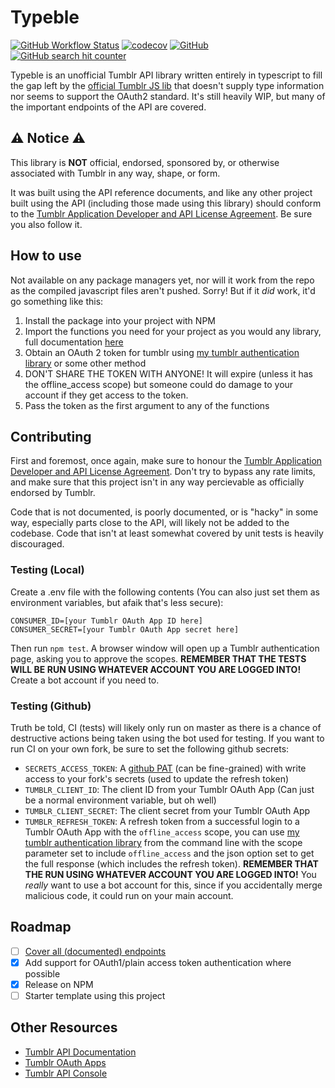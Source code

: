 # Typeble

[![GitHub Workflow Status](https://img.shields.io/github/actions/workflow/status/MarkSuckerberg/typeble/tests.yml?label=tests)](https://github.com/MarkSuckerberg/typeble/actions/workflows/tests.yml)
[![codecov](https://codecov.io/gh/MarkSuckerberg/typeble/branch/master/graph/badge.svg?token=0MTQNK5RUP)](https://codecov.io/gh/MarkSuckerberg/typeble)
[![GitHub](https://img.shields.io/github/license/MarkSuckerberg/typeble?logo=license)](LICENSE)
[![GitHub search hit counter](https://img.shields.io/github/search/MarkSuckerberg/typeble/any%20language:TypeScript?color=red&label=uses%20of%20any&logo=typescript)](https://github.com/search?q=repo%3AMarkSuckerberg%2Ftypeble+language%3ATypeScript+any&type=code)

Typeble is an unofficial Tumblr API library written entirely in typescript to fill the gap left by the [official Tumblr JS lib](https://github.com/tumblr/tumblr.js) that doesn't supply type information nor seems to support the OAuth2 standard. It's still heavily WIP, but many of the important endpoints of the API are covered.

## ⚠️ Notice ⚠️

This library is **NOT** official, endorsed, sponsored by, or otherwise associated with Tumblr in any way, shape, or form.

It was built using the API reference documents, and like any other project built using the API (including those made using this library) should conform to the [Tumblr Application Developer and API License Agreement](https://www.tumblr.com/docs/en/api_agreement). Be sure you also follow it.

## How to use

Not available on any package managers yet, nor will it work from the repo as the compiled javascript files aren't pushed. Sorry! But if it *did* work, it'd go something like this:

1. Install the package into your project with NPM
2. Import the functions you need for your project as you would any library, full documentation [here](https://marksuckerberg.github.io/typeble/)
3. Obtain an OAuth 2 token for tumblr using [my tumblr authentication library](https://github.com/MarkSuckerberg/tumblr-auth) or some other method
4. DON'T SHARE THE TOKEN WITH ANYONE! It will expire (unless it has the offline_access scope) but someone could do damage to your account if they get access to the token.
5. Pass the token as the first argument to any of the functions

## Contributing

First and foremost, once again, make sure to honour the [Tumblr Application Developer and API License Agreement](https://www.tumblr.com/docs/en/api_agreement). Don't try to bypass any rate limits, and make sure that this project isn't in any way percievable as officially endorsed by Tumblr.

Code that is not documented, is poorly documented, or is "hacky" in some way, especially parts close to the API, will likely not be added to the codebase. Code that isn't at least somewhat covered by unit tests is heavily discouraged.

### Testing (Local)

Create a .env file with the following contents (You can also just set them as environment variables, but afaik that's less secure):

```dotenv
CONSUMER_ID=[your Tumblr OAuth App ID here]
CONSUMER_SECRET=[your Tumblr OAuth App secret here]
```

Then run `npm test`. A browser window will open up a Tumblr authentication page, asking you to approve the scopes. **REMEMBER THAT THE TESTS WILL BE RUN USING WHATEVER ACCOUNT YOU ARE LOGGED INTO!** Create a bot account if you need to.

### Testing (Github)

Truth be told, CI (tests) will likely only run on master as there is a chance of destructive actions being taken using the bot used for testing. If you want to run CI on your own fork, be sure to set the following github secrets:

- `SECRETS_ACCESS_TOKEN`: A [github PAT](https://github.com/settings/personal-access-tokens/new) (can be fine-grained) with write access to your fork's secrets (used to update the refresh token)
- `TUMBLR_CLIENT_ID`: The client ID from your Tumblr OAuth App (Can just be a normal environment variable, but oh well)
- `TUMBLR_CLIENT_SECRET`: The client secret from your Tumblr OAuth App
- `TUMBLR_REFRESH_TOKEN`: A refresh token from a successful login to a Tumblr OAuth App with the `offline_access` scope, you can use [my tumblr authentication library](https://github.com/MarkSuckerberg/tumblr-auth) from the command line with the scope parameter set to include `offline_access` and the json option set to get the full response (which includes the refresh token). **REMEMBER THAT THE RUN USING WHATEVER ACCOUNT YOU ARE LOGGED INTO!** You *really* want to use a bot account for this, since if you accidentally merge malicious code, it could run on your main account.

## Roadmap

- [ ] [Cover all (documented) endpoints](https://github.com/MarkSuckerberg/typeble/issues/3)
- [x] Add support for OAuth1/plain access token authentication where possible
- [x] Release on NPM
- [ ] Starter template using this project

## Other Resources

- [Tumblr API Documentation](https://www.tumblr.com/docs/en/api/v2)
- [Tumblr OAuth Apps](https://www.tumblr.com/oauth/apps)
- [Tumblr API Console](https://api.tumblr.com/console)
